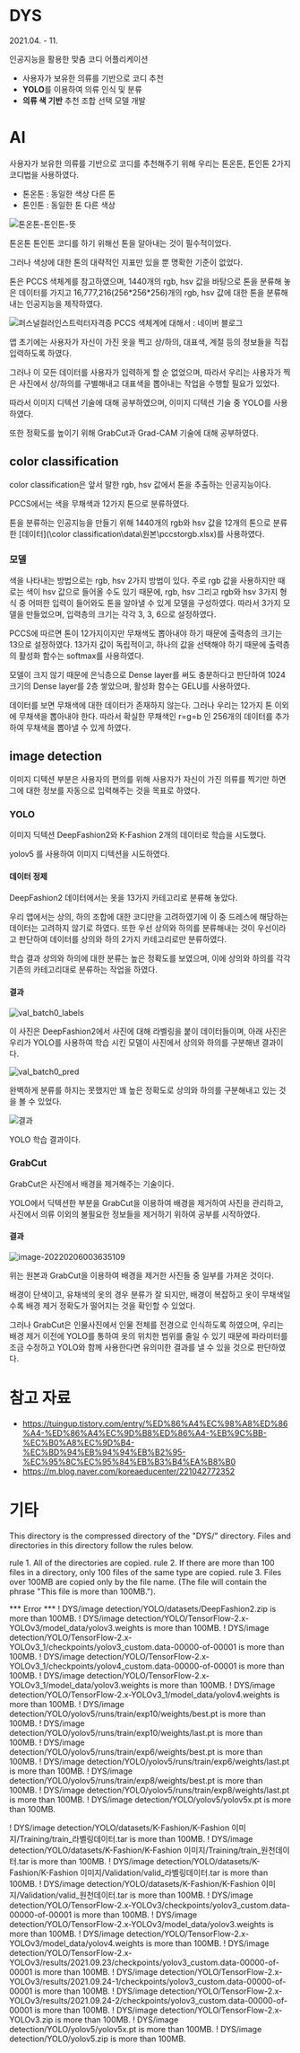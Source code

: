 # DYS

2021.04. - 11.



인공지능을 활용한 맞춤 코디 어플리케이션

- 사용자가 보유한 의류를 기반으로 코디 추천
- **YOLO**를 이용하여 의류 인식 및 분류
- **의류 색 기반** 추천 조합 선택 모델 개발



# AI

사용자가 보유한 의류를 기반으로 코디를 추천해주기 위해 우리는 톤온톤, 톤인톤 2가지 코디법을 사용하였다.

- 톤온톤 : 동일한 색상 다른 톤
- 톤인톤 : 동일한 톤 다른 색상

![톤온톤-톤인톤-뜻](img\톤온톤-톤인톤-뜻.png)



톤온톤 톤인톤 코디를 하기 위해선 톤을 알아내는 것이 필수적이었다.

그러나 색상에 대한 톤의 대략적인 지표만 있을 뿐 명확한 기준이 없었다.

톤은 PCCS 색체계를 참고하였으며, 1440개의 rgb, hsv 값을 바탕으로 톤을 분류해 놓은 데이터를 가지고 16,777,216(256\*256\*256)개의 rgb, hsv 값에 대한 톤을 분류해내는 인공지능을 제작하였다.

![퍼스널컬러인스트럭터자격증 PCCS 색체계에 대해서 : 네이버 블로그](C:\Users\SAMSUNG\Desktop\gitProject\DYS\img\pccs.png)



앱 초기에는 사용자가 자신이 가진 옷을 찍고 상/하의, 대표색, 계절 등의 정보들을 직접 입력하도록 하였다.

그러나 이 모든 데이터를 사용자가 입력하게 할 순 없었으며, 따라서 우리는 사용자가 찍은 사진에서 상/하의를 구별해내고 대표색을 뽑아내는 작업을 수행할 필요가 있었다.

따라서 이미지 디텍션 기술에 대해 공부하였으며, 이미지 디텍션 기술 중 YOLO를 사용하였다.

또한 정확도를 높이기 위해 GrabCut과 Grad-CAM 기술에 대해 공부하였다.



## color classification

color classification은 앞서 말한 rgb, hsv 값에서 톤을 추출하는 인공지능이다.

PCCS에서는 색을 무채색과 12가지 톤으로 분류하였다.

톤을 분류하는 인공지능을 만들기 위해 1440개의 rgb와 hsv 값을 12개의 톤으로 분류한 [데이터](\color classification\data\원본\pccstorgb.xlsx)를 사용하였다.



### 모델

색을 나타내는 방법으로는 rgb, hsv 2가지 방법이 있다. 주로 rgb 값을 사용하지만 때로는 색이 hsv 값으로 들어올 수도 있기 때문에, rgb, hsv 그리고 rgb와 hsv 3가지 형식 중 어떠한 입력이 들어와도 톤을 알아낼 수 있게 모델을 구성하였다. 따라서 3가지 모델을 만들었으며, 입력층의 크기는 각각 3, 3, 6으로 설정하였다.

PCCS에 따르면 톤이 12가지이지만 무채색도 뽑아내야 하기 때문에 출력층의 크기는 13으로 설정하였다. 13가지 값이 독립적이고, 하나의 값을 선택해야 하기 때문에 출력층의 활성화 함수는 softmax를 사용하였다.

모델이 크지 않기 때문에 은닉층으로 Dense layer를 써도 충분하다고 판단하여 1024 크기의 Dense layer를 2층 쌓았으며, 활성화 함수는 GELU를 사용하였다.

데이터를 보면 무채색에 대한 데이터가 존재하지 않는다. 그러나 우리는 12가지 톤 이외에 무채색을 뽑아내야 한다. 따라서 확실한 무채색인 r=g=b 인 256개의 데이터를 추가하여 무채색을 뽑아낼 수 있게 하였다.





## image detection

이미지 디텍션 부분은 사용자의 편의를 위해 사용자가 자신이 가진 의류를 찍기만 하면 그에 대한 정보를 자동으로 입력해주는 것을 목표로 하였다.

### YOLO

이미지 딕텍션 DeepFashion2와 K-Fashion 2개의 데이터로 학습을 시도했다.

yolov5 를 사용하여 이미지 디텍션을 시도하였다.



#### 데이터 정제

DeepFashion2 데이터에서는 옷을 13가지 카테고리로 분류해 놓았다.

우리 앱에서는 상의, 하의 조합에 대한 코디만을 고려하였기에 이 중 드레스에 해당하는 데이터는 고려하지 않기로 하였다. 또한 우선 상의와 하의를 분류해내는 것이 우선이라고 판단하여 데이터를 상의와 하의 2가지 카테고리로만 분류하였다.

학습 결과 상의와 하의에 대한 분류는 높은 정확도를 보였으며, 이에 상의와 하의를 각각 기존의 카테고리대로 분류하는 작업을 하였다.



#### 결과

![val_batch0_labels](img\val_batch0_labels.jpg)

이 사진은 DeepFashion2에서 사진에 대해 라벨링을 붙이 데이터들이며, 아래 사진은 우리가 YOLO를 사용하여 학습 시킨 모델이 사진에서 상의와 하의를 구분해낸 결과이다.

![val_batch0_pred](img\val_batch0_pred.jpg)

완벽하게 분류를 하지는 못했지만 꽤 높은 정확도로 상의와 하의를 구분해내고 있는 것을 볼 수 있었다.

![결과](img\결과.PNG)

YOLO 학습 결과이다.



### GrabCut 

GrabCut은 사진에서 배경을 제거해주는 기술이다.

YOLO에서 딕텍션한 부분을 GrabCut을 이용하여 배경을 제거하여 사진을 관리하고, 사진에서 의류 이외의 불필요한 정보들을 제거하기 위하여 공부를 시작하였다.

#### 결과

![image-20220206003635109](img\image-20220206003635109.png)

위는 원본과 GrabCut을 이용하여 배경을 제거한 사진들 중 일부를 가져온 것이다.

배경이 단색이고, 유채색의 옷의 경우 분류가 잘 되지만, 배경이 복잡하고 옷이 무채색일수록 배경 제거 정확도가 떨어지는 것을 확인할 수 있었다.

그러나 GrabCut은 인물사진에서 인물 전체를 전경으로 인식하도록 하였으며, 우리는 배경 제거 이전에 YOLO를 통하여 옷의 위치한 범위를 줄일 수 있기 때문에 파라미터를 조금 수정하고 YOLO와 함께 사용한다면 유의미한 결과를 낼 수 있을 것으로 판단하였다.



# 참고 자료

- https://tuingup.tistory.com/entry/%ED%86%A4%EC%98%A8%ED%86%A4-%ED%86%A4%EC%9D%B8%ED%86%A4-%EB%9C%BB-%EC%B0%A8%EC%9D%B4-%EC%BD%94%EB%94%94%EB%B2%95-%EC%95%8C%EC%95%84%EB%B3%B4%EA%B8%B0
- https://m.blog.naver.com/koreaeducenter/221042772352



# 기타

This directory is the compressed directory of the "DYS/" directory.
Files and directories in this directory follow the rules below.

rule 1. All of the directories are copied.
rule 2. If there are more than 100 files in a directory, only 100 files of the same type are copied.
rule 3. Files over 100MB are copied only by the file name.
	(The file will contain the phrase "This file is more than 100MB.").

*** Error ***
! DYS/image detection/YOLO/datasets/DeepFashion2.zip is more than 100MB.
! DYS/image detection/YOLO/TensorFlow-2.x-YOLOv3/model_data/yolov3.weights is more than 100MB.
! DYS/image detection/YOLO/TensorFlow-2.x-YOLOv3_1/checkpoints/yolov3_custom.data-00000-of-00001 is more than 100MB.
! DYS/image detection/YOLO/TensorFlow-2.x-YOLOv3_1/checkpoints/yolov4_custom.data-00000-of-00001 is more than 100MB.
! DYS/image detection/YOLO/TensorFlow-2.x-YOLOv3_1/model_data/yolov3.weights is more than 100MB.
! DYS/image detection/YOLO/TensorFlow-2.x-YOLOv3_1/model_data/yolov4.weights is more than 100MB.
! DYS/image detection/YOLO/yolov5/runs/train/exp10/weights/best.pt is more than 100MB.
! DYS/image detection/YOLO/yolov5/runs/train/exp10/weights/last.pt is more than 100MB.
! DYS/image detection/YOLO/yolov5/runs/train/exp6/weights/best.pt is more than 100MB.
! DYS/image detection/YOLO/yolov5/runs/train/exp6/weights/last.pt is more than 100MB.
! DYS/image detection/YOLO/yolov5/runs/train/exp8/weights/best.pt is more than 100MB.
! DYS/image detection/YOLO/yolov5/runs/train/exp8/weights/last.pt is more than 100MB.
! DYS/image detection/YOLO/yolov5/yolov5x.pt is more than 100MB.

! DYS/image detection/YOLO/datasets/K-Fashion/K-Fashion 이미지/Training/train_라벨링데이터.tar is more than 100MB.
! DYS/image detection/YOLO/datasets/K-Fashion/K-Fashion 이미지/Training/train_원천데이터.tar is more than 100MB.
! DYS/image detection/YOLO/datasets/K-Fashion/K-Fashion 이미지/Validation/valid_라벨링데이터.tar is more than 100MB.
! DYS/image detection/YOLO/datasets/K-Fashion/K-Fashion 이미지/Validation/valid_원천데이터.tar is more than 100MB.
! DYS/image detection/YOLO/TensorFlow-2.x-YOLOv3/checkpoints/yolov3_custom.data-00000-of-00001 is more than 100MB.
! DYS/image detection/YOLO/TensorFlow-2.x-YOLOv3/model_data/yolov3.weights is more than 100MB.
! DYS/image detection/YOLO/TensorFlow-2.x-YOLOv3/model_data/yolov4.weights is more than 100MB.
! DYS/image detection/YOLO/TensorFlow-2.x-YOLOv3/results/2021.09.23/checkpoints/yolov3_custom.data-00000-of-00001 is more than 100MB.
! DYS/image detection/YOLO/TensorFlow-2.x-YOLOv3/results/2021.09.24-1/checkpoints/yolov3_custom.data-00000-of-00001 is more than 100MB.
! DYS/image detection/YOLO/TensorFlow-2.x-YOLOv3/results/2021.09.24-2/checkpoints/yolov3_custom.data-00000-of-00001 is more than 100MB.
! DYS/image detection/YOLO/TensorFlow-2.x-YOLOv3.zip is more than 100MB.
! DYS/image detection/YOLO/yolov5/yolov5x.pt is more than 100MB.
! DYS/image detection/YOLO/yolov5.zip is more than 100MB.
